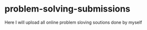 # problem-solving-submissions
Here I will upload all online problem sloving soutions done by myself
